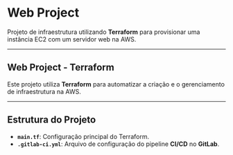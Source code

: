 # **Web Project**

Projeto de infraestrutura utilizando **Terraform** para provisionar uma instância EC2 com um servidor web na AWS.

---

## **Web Project - Terraform**

Este projeto utiliza **Terraform** para automatizar a criação e o gerenciamento de infraestrutura na AWS.

---

## **Estrutura do Projeto**

- **`main.tf`**: Configuração principal do Terraform.
- **`.gitlab-ci.yml`**: Arquivo de configuração do pipeline **CI/CD** no **GitLab**.
